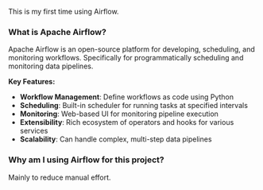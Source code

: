 This is my first time using Airflow.

### What is Apache Airflow?

Apache Airflow is an open-source platform for developing, scheduling, and monitoring workflows. Specifically for programmatically scheduling and monitoring data pipelines.

**Key Features:**
- **Workflow Management**: Define workflows as code using Python
- **Scheduling**: Built-in scheduler for running tasks at specified intervals
- **Monitoring**: Web-based UI for monitoring pipeline execution
- **Extensibility**: Rich ecosystem of operators and hooks for various services
- **Scalability**: Can handle complex, multi-step data pipelines

### Why am I using Airflow for this project?

Mainly to reduce manual effort.



